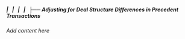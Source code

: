 ##### |   |   |   |   ├── Adjusting for Deal Structure Differences in Precedent Transactions

*Add content here*